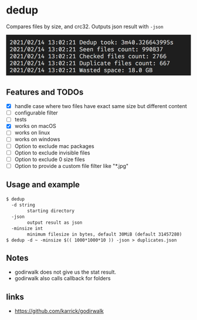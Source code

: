 # dedup
Compares files by size, and crc32. Outputs json result with `-json`

![screenshot](material/screenshot.png)

## Features and TODOs
- [x] handle case where two files have exact same size but different content
- [ ] configurable filter
- [ ] tests
- [x] works on macOS
- [ ] works on linux
- [ ] works on windows
- [ ] Option to exclude mac packages
- [ ] Option to exclude invisible files
- [ ] Option to exclude 0 size files
- [ ] Option to provide a custom file filter like "*.jpg"

## Usage and example
```
$ dedup
  -d string
        starting directory
  -json
        output result as json
  -minsize int
        minimum filesize in bytes, default 30MiB (default 31457280)
$ dedup -d ~ -minsize $(( 1000*1000*10 )) -json > duplicates.json
```

## Notes
* godirwalk does not give us the stat result.
* godirwalk also calls callback for folders

## links
* https://github.com/karrick/godirwalk
